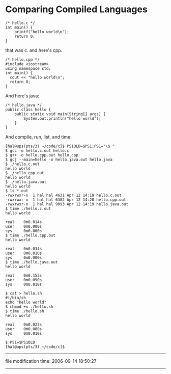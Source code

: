 Comparing Compiled Languages
============================

    /* hello.c */
    int main() {
        printf("hello world\n");
        return 0;
    }

that was c. and here's cpp.

    
    /* hello.cpp */
    #include <iostream>
    using namespace std;
    int main() {
      cout << "hello world\n";
      return 0;
    }

And here's java:

    /* hello.java */
    public class hello {
        public static void main(String[] args) {
            System.out.println("hello world");
        }
    }

And compile, run, list, and time:

    
    [hal@ups(pts/3) ~/code/c]$ PS1OLD=$PS1;PS1="\$ "
    $ gcc -o hello.c.out hello.c
    $ g++ -o hello.cpp.out hello.cpp
    $ gcj --main=hello -o hello.java.out hello.java
    $ ./hello.c.out
    hello world
    $ ./hello.cpp.out
    hello world
    $ ./hello.java.out
    hello world
    $ ls *.out
    -rwxrwxr-x  1 hal hal 4631 Apr 12 14:19 hello.c.out
    -rwxrwxr-x  1 hal hal 6382 Apr 12 14:20 hello.cpp.out
    -rwxrwxr-x  1 hal hal 9093 Apr 12 14:19 hello.java.out
    $ time ./hello.c.out
    hello world
     
    real    0m0.014s
    user    0m0.000s
    sys     0m0.000s
    $ time ./hello.cpp.out
    hello world
     
    real    0m0.034s
    user    0m0.010s
    sys     0m0.000s
    $ time ./hello.java.out
    hello world
     
    real    0m0.153s
    user    0m0.090s
    sys     0m0.010s
    
    $ cat > hello.sh
    #!/bin/sh
    echo "hello world"
    $ chmod +x ./hello.sh
    $ time ./hello.sh
    hello world
     
    real    0m0.023s
    user    0m0.000s
    sys     0m0.010s
    
    $ PS1=$PS1OLD
    [hal@ups(pts/3) ~/code/c]$
    

* * *

file modification time: 2006-09-14 18:50:27

* * *
